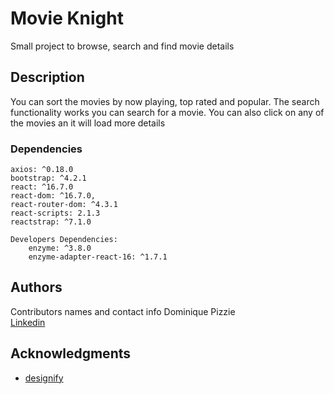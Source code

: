# Movie Knight

Small project to browse, search and find movie details 

## Description

You can sort the movies by now playing, top rated and popular.
The search functionality works you can search for a movie.
You can also click on any of the movies an it will load more details

### Dependencies

    axios: ^0.18.0
    bootstrap: ^4.2.1
    react: ^16.7.0
    react-dom: ^16.7.0,
    react-router-dom: ^4.3.1
    react-scripts: 2.1.3
    reactstrap: ^7.1.0

    Developers Dependencies:
        enzyme: ^3.8.0
        enzyme-adapter-react-16: ^1.7.1
## Authors

Contributors names and contact info
 Dominique Pizzie  
 [Linkedin](https://www.linkedin.com/in/jacob-lyerla/)
 
## Acknowledgments

* [designify](http://designify.me/tutorials/flat-buttons-with-animated-hover-effects/)
